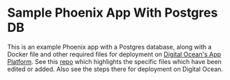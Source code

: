 # Sample Phoenix App With Postgres DB

This is an example Phoenix app with a Postgres database, along with a Docker file and other required files for deployment
on [Digital Ocean's App Platform](https://www.digitalocean.com/products/app-platform/).  See this 
[repo](https://github.com/geometerio/elixir-phoenix-dockerfile-examples) which highlights the specific files which have 
been edited or added.  Also see the steps there for deployment on Digital Ocean.
